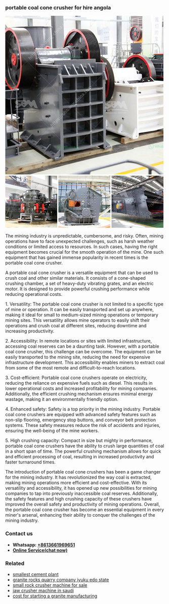 <h3>portable coal cone crusher for hire angola</h3><img src='1706753973.jpg' alt=''><p>The mining industry is unpredictable, cumbersome, and risky. Often, mining operations have to face unexpected challenges, such as harsh weather conditions or limited access to resources. In such cases, having the right equipment becomes crucial for the smooth operation of the mine. One such equipment that has gained immense popularity in recent times is the portable coal cone crusher.</p><p>A portable coal cone crusher is a versatile equipment that can be used to crush coal and other similar materials. It consists of a cone-shaped crushing chamber, a set of heavy-duty vibrating grates, and an electric motor. It is designed to provide powerful crushing performance while reducing operational costs.</p><p>1. Versatility: The portable coal cone crusher is not limited to a specific type of mine or operation. It can be easily transported and set up anywhere, making it ideal for small to medium-sized mining operations or temporary mining sites. This versatility allows mine operators to easily shift their operations and crush coal at different sites, reducing downtime and increasing productivity.</p><p>2. Accessibility: In remote locations or sites with limited infrastructure, accessing coal reserves can be a daunting task. However, with a portable coal cone crusher, this challenge can be overcome. The equipment can be easily transported to the mining site, reducing the need for expensive infrastructure development. This accessibility enables miners to extract coal from some of the most remote and difficult-to-reach locations.</p><p>3. Cost-efficient: Portable coal cone crushers operate on electricity, reducing the reliance on expensive fuels such as diesel. This results in lower operational costs and increased profitability for mining companies. Additionally, the efficient crushing mechanism ensures minimal energy wastage, making it an environmentally friendly option.</p><p>4. Enhanced safety: Safety is a top priority in the mining industry. Portable coal cone crushers are equipped with advanced safety features such as non-slip flooring, emergency stop buttons, and conveyor belt protection systems. These safety measures reduce the risk of accidents and injuries, ensuring the well-being of the mine workers.</p><p>5. High crushing capacity: Compact in size but mighty in performance, portable coal cone crushers have the ability to crush large quantities of coal in a short span of time. The powerful crushing mechanism allows for quick and efficient processing of coal, resulting in increased productivity and faster turnaround times.</p><p>The introduction of portable coal cone crushers has been a game changer for the mining industry. It has revolutionized the way coal is extracted, making mining operations more efficient and cost-effective. With its versatility and accessibility, it has opened up new possibilities for mining companies to tap into previously inaccessible coal reserves. Additionally, the safety features and high crushing capacity of these crushers have improved the overall safety and productivity of mining operations. Overall, the portable coal cone crusher has become an essential equipment in every miner's arsenal, enhancing their ability to conquer the challenges of the mining industry.</p><h3>Contact us</h3><ul><li><strong>Whatsapp:&nbsp;<a href="https://wa.me/8613661969651">+8613661969651</a></strong></li><li><a href="https://swt.shibang-china.com/?git&amp;zhl&amp;portable coal cone crusher for hire angola"><strong>Online Service(chat now)</strong></a></li></ul><h3>Related</h3><ul><li><a href='smallest cement plant.md'>smallest cement plant</a></li><li><a href='granite rocks quarry company iyuku edo state.md'>granite rocks quarry company iyuku edo state</a></li><li><a href='small rock crusher machine for sale.md'>small rock crusher machine for sale</a></li><li><a href='jaw crusher machine in saudi.md'>jaw crusher machine in saudi</a></li><li><a href='cost for starting a granite manufacturing.md'>cost for starting a granite manufacturing</a></li></ul>